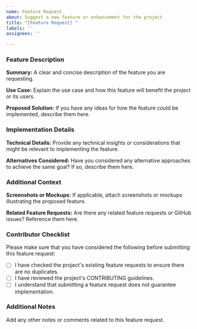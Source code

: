 ```yaml
---
name: Feature Request
about: Suggest a new feature or enhancement for the project
title: "[Feature Request] "
labels: ''
assignees: ''

---
```


<!--
Please follow the guidelines below to submit feature requests effectively.
-->

### Feature Description

**Summary:**
A clear and concise description of the feature you are requesting.

**Use Case:**
Explain the use case and how this feature will benefit the project or its users.

**Proposed Solution:**
If you have any ideas for how the feature could be implemented, describe them here.

### Implementation Details

**Technical Details:**
Provide any technical insights or considerations that might be relevant to implementing the feature.

**Alternatives Considered:**
Have you considered any alternative approaches to achieve the same goal? If so, describe them here.

### Additional Context

**Screenshots or Mockups:**
If applicable, attach screenshots or mockups illustrating the proposed feature.

**Related Feature Requests:**
Are there any related feature requests or GitHub issues? Reference them here.

### Contributor Checklist

Please make sure that you have considered the following before submitting this feature request:

- [ ] I have checked the project's existing feature requests to ensure there are no duplicates.
- [ ] I have reviewed the project's CONTRIBUTING guidelines.
- [ ] I understand that submitting a feature request does not guarantee implementation.

### Additional Notes

Add any other notes or comments related to this feature request.

<!-- 
Thank you for contributing to our project! 
We appreciate your interest in improving the project through feature requests.
-->
